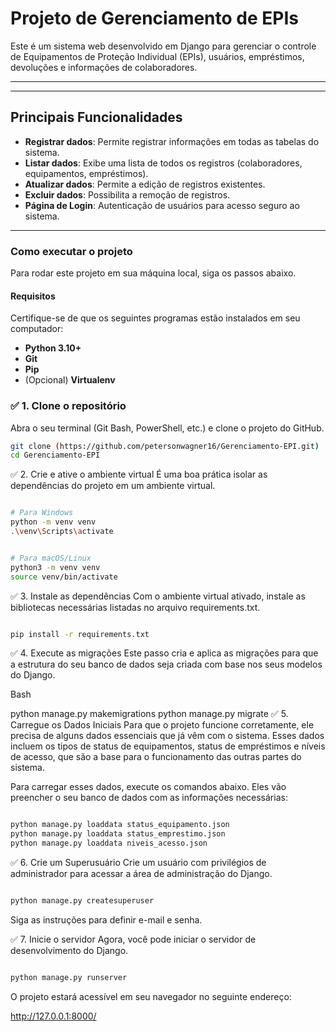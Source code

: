 

# Projeto de Gerenciamento de EPIs

Este é um sistema web desenvolvido em Django para gerenciar o controle de Equipamentos de Proteção Individual (EPIs), usuários, empréstimos, devoluções e informações de colaboradores.

---


---

##  Principais Funcionalidades

* **Registrar dados**: Permite registrar informações em todas as tabelas do sistema.
* **Listar dados**: Exibe uma lista de todos os registros (colaboradores, equipamentos, empréstimos).
* **Atualizar dados**: Permite a edição de registros existentes.
* **Excluir dados**: Possibilita a remoção de registros.
* **Página de Login**: Autenticação de usuários para acesso seguro ao sistema.

---

###  Como executar o projeto

Para rodar este projeto em sua máquina local, siga os passos abaixo.

####  Requisitos

Certifique-se de que os seguintes programas estão instalados em seu computador:

* **Python 3.10+**
* **Git**
* **Pip**
* (Opcional) **Virtualenv**

### ✅ 1. Clone o repositório

Abra o seu terminal (Git Bash, PowerShell, etc.) e clone o projeto do GitHub.   



```bash
git clone (https://github.com/petersonwagner16/Gerenciamento-EPI.git)
cd Gerenciamento-EPI
```

✅ 2. Crie e ative o ambiente virtual
É uma boa prática isolar as dependências do projeto em um ambiente virtual.

```Bash

# Para Windows
python -m venv venv
.\venv\Scripts\activate


# Para macOS/Linux
python3 -m venv venv
source venv/bin/activate
```
✅ 3. Instale as dependências
Com o ambiente virtual ativado, instale as bibliotecas necessárias listadas no arquivo requirements.txt.

```Bash

pip install -r requirements.txt
```
✅ 4. Execute as migrações
Este passo cria e aplica as migrações para que a estrutura do seu banco de dados seja criada com base nos seus modelos do Django.

Bash

python manage.py makemigrations
python manage.py migrate
✅ 5. Carregue os Dados Iniciais
Para que o projeto funcione corretamente, ele precisa de alguns dados essenciais que já vêm com o sistema. Esses dados incluem os tipos de status de equipamentos, status de empréstimos e níveis de acesso, que são a base para o funcionamento das outras partes do sistema.

Para carregar esses dados, execute os comandos abaixo. Eles vão preencher o seu banco de dados com as informações necessárias:

```Bash

python manage.py loaddata status_equipamento.json
python manage.py loaddata status_emprestimo.json
python manage.py loaddata niveis_acesso.json
```
✅ 6. Crie um Superusuário
Crie um usuário com privilégios de administrador para acessar a área de administração do Django.

```Bash

python manage.py createsuperuser
```
Siga as instruções para definir e-mail e senha.

✅ 7. Inicie o servidor
Agora, você pode iniciar o servidor de desenvolvimento do Django.

```Bash

python manage.py runserver
```
O projeto estará acessível em seu navegador no seguinte endereço:

http://127.0.0.1:8000/
